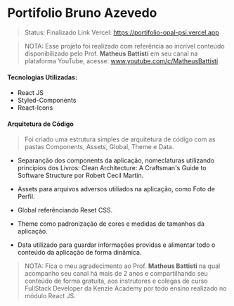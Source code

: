 # Portifolio Bruno Azevedo

> Status: Finalizado
> Link Vercel: https://portifolio-opal-psi.vercel.app

> NOTA: Esse projeto foi realizado com referência ao incrível conteúdo disponibilizado pelo Prof. **Matheus Battisti** em seu canal na plataforma YouTube, acesse:
> www.youtube.com/c/MatheusBattisti

#### Tecnologias Utilizadas:

- React JS
- Styled-Components
- React-Icons

#### Arquitetura de Código

> Foi criado uma estrutura simples de arquitetura de código com as pastas Components, Assets, Global, Theme e Data.

- Separanção dos components da aplicação, nomeclaturas utilizando principios dos Livros: Clean Architecture: A Craftsman's Guide to Software Structure por Robert Cecil Martin.

- Assets para arquivos adversos utiliados na aplicação, como Foto de Perfil.

- Global referênciando Reset CSS.

- Theme como padronização de cores e medidas de tamanhos da aplicação.

- Data utilizado para guardar informações providas e alimentar todo o conteúdo da aplicação de forma dinâmica.

> NOTA: Fica o meu agradecimento ao Prof. **Matheus Battisti** na qual acompanho seu canal há mais de 2 anos e compartilhando seu conteúdo de forma gratuita, aos instrutores e colegas de curso FullStack Developer da Kenzie Academy por todo ensino realizado no módulo React JS.
